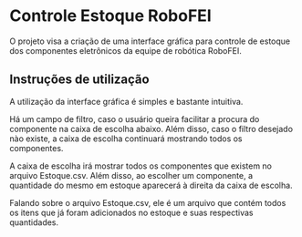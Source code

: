 # Controle Estoque RoboFEI

O projeto visa a criação de uma interface gráfica para controle de estoque dos componentes eletrônicos da equipe de robótica RoboFEI.

## Instruções de utilização

A utilização da interface gráfica é simples e bastante intuitiva. 

Há um campo de filtro, caso o usuário queira facilitar a procura do componente na caixa de escolha abaixo. Além disso, caso o filtro desejado nào existe, a caixa de escolha continuará mostrando todos os componentes.

A caixa de escolha irá mostrar todos os componentes que existem no arquivo Estoque.csv. Além disso, ao escolher um componente, a quantidade do mesmo em estoque aparecerá à direita da caixa de escolha.

Falando sobre o arquivo Estoque.csv, ele é um arquivo que contém todos os itens que já foram adicionados no estoque e suas respectivas quantidades.
